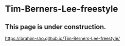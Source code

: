 # Tim-Berners-Lee-freestyle

## This page is under construction.

https://ibrahim-sho.github.io/Tim-Berners-Lee-freestyle/
